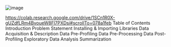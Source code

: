 
![image](https://user-images.githubusercontent.com/87597168/158847580-bc27a096-0107-4b91-8636-a678e9c64aa5.png)

https://colab.research.google.com/drive/1SCn1R0X-gUZdfLRm4BvoueW8Fl7PXDsi#scrollTo=078a1feb
Table of Contents
Introduction
Problem Statement
Installing & Importing Libraries
Data Acquisition & Description
Data Pre-Profiling
Data Pre-Processing
Data Post-Profiling
Exploratory Data Analysis
Summarization


